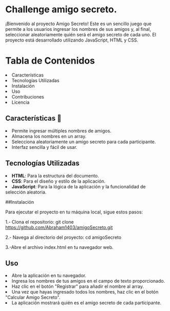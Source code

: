 # Challenge amigo secreto.

¡Bienvenido al proyecto Amigo Secreto! Este es un sencillo juego que permite a los usuarios ingresar los nombres de sus amigos y, al final, seleccionar aleatoriamente quién será el amigo secreto de cada uno. El proyecto está desarrollado utilizando JavaScript, HTML y CSS.

# Tabla de Contenidos
<li>Características</li>
<li>Tecnologías Utilizadas</li>
<li>Instalación</li>
<li>Uso</li>
<li>Contribuciones</li>
<li>Licencia</li>

## Características 🚀
<li>Permite ingresar múltiples nombres de amigos.</li>
<li>Almacena los nombres en un array.</li>
<li>Selecciona aleatoriamente un amigo secreto para cada participante.</li>
<li>Interfaz sencilla y fácil de usar.</li>

## Tecnologías Utilizadas
<li> <strong>HTML</strong>: Para la estructura del documento.</li>
<li><strong>CSS</strong>: Para el diseño y estilo de la aplicación.</li>
<li><strong>JavaScript</strong>: Para la lógica de la aplicación y la funcionalidad de selección aleatoria.</li>

##Instalación

Para ejecutar el proyecto en tu máquina local, sigue estos pasos:

1.- Clona el repositorio:
git clone https://github.com/Abraham1403/amigoSecreto.git

2.- Navega al directorio del proyecto:
cd amigoSecreto

3.-Abre el archivo index.html en tu navegador web.

## Uso
<li>Abre la aplicación en tu navegador.</li>
<li>Ingresa los nombres de tus amigos en el campo de texto proporcionado.</li>
<li>Haz clic en el botón "Registrar" para añadir el nombre al array.</li>
<li>Una vez que hayas ingresado todos los nombres, haz clic en el botón "Calcular Amigo Secreto".</li>
<li>La aplicación mostrará quién es el amigo secreto de cada participante.</li>



